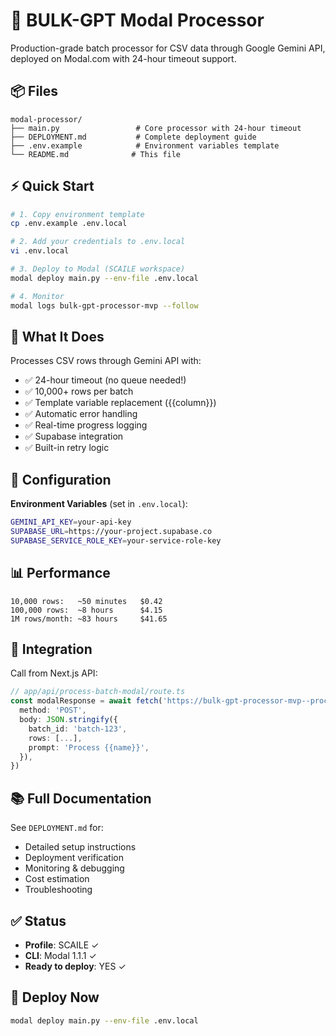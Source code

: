 # 🚀 BULK-GPT Modal Processor

Production-grade batch processor for CSV data through Google Gemini API, deployed on Modal.com with 24-hour timeout support.

## 📦 Files

```
modal-processor/
├── main.py                 # Core processor with 24-hour timeout
├── DEPLOYMENT.md           # Complete deployment guide
├── .env.example            # Environment variables template
└── README.md              # This file
```

## ⚡ Quick Start

```bash
# 1. Copy environment template
cp .env.example .env.local

# 2. Add your credentials to .env.local
vi .env.local

# 3. Deploy to Modal (SCAILE workspace)
modal deploy main.py --env-file .env.local

# 4. Monitor
modal logs bulk-gpt-processor-mvp --follow
```

## 🎯 What It Does

Processes CSV rows through Gemini API with:
- ✅ 24-hour timeout (no queue needed!)
- ✅ 10,000+ rows per batch
- ✅ Template variable replacement ({{column}})
- ✅ Automatic error handling
- ✅ Real-time progress logging
- ✅ Supabase integration
- ✅ Built-in retry logic

## 🔧 Configuration

**Environment Variables** (set in `.env.local`):

```bash
GEMINI_API_KEY=your-api-key
SUPABASE_URL=https://your-project.supabase.co
SUPABASE_SERVICE_ROLE_KEY=your-service-role-key
```

## 📊 Performance

```
10,000 rows:   ~50 minutes   $0.42
100,000 rows:  ~8 hours      $4.15
1M rows/month: ~83 hours     $41.65
```

## 🔗 Integration

Call from Next.js API:

```typescript
// app/api/process-batch-modal/route.ts
const modalResponse = await fetch('https://bulk-gpt-processor-mvp--process-batch.modal.run', {
  method: 'POST',
  body: JSON.stringify({
    batch_id: 'batch-123',
    rows: [...],
    prompt: 'Process {{name}}',
  }),
})
```

## 📚 Full Documentation

See `DEPLOYMENT.md` for:
- Detailed setup instructions
- Deployment verification
- Monitoring & debugging
- Cost estimation
- Troubleshooting

## ✅ Status

- **Profile**: SCAILE ✓
- **CLI**: Modal 1.1.1 ✓
- **Ready to deploy**: YES ✓

## 🚀 Deploy Now

```bash
modal deploy main.py --env-file .env.local
```

